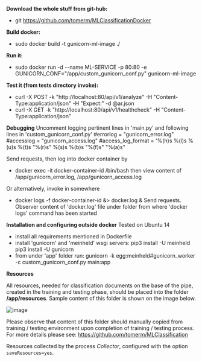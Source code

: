 **Download the whole stuff from git-hub:**
- git https://github.com/tomerm/MLClassificationDocker

**Build docker:**
- sudo docker build -t gunicorn-ml-image  ./

**Run it:**
- sudo docker run -d --name ML-SERVICE -p 80:80 -e GUNICORN_CONF="/app/custom_gunicorn_conf.py" gunicorn-ml-image

**Test it (from tests directory invoke):**

- curl -X POST -k "http://localhost:80/api/v1/analyze" -H "Content-Type:application/json"  -H "Expect:" -d @ar.json
- curl -X GET -k "http://localhost:80/api/v1/healthcheck" -H "Content-Type:application/json"

**Debugging**
Uncomment logging pertinent lines in 'main.py' and following lines in 'custom_gunicorn_conf.py'
#errorlog = "gunicorn_error.log"
#accesslog = "gunicorn_access.log"
#access_log_format = '%(h)s %(l)s %(u)s %(t)s "%(r)s" %(s)s %(b)s "%(f)s" "%(a)s"

Send requests, then log into docker container by
- docker exec -it docker-container-id /bin/bash
then view content of /app/gunicorn_error.log, /app/gunicorn_access.log

Or alternatively, invoke in somewhere
- docker logs -f docker-container-id &> docker.log &
Send requests.
Observer content of 'docker.log' file under folder from where 'docker logs' command has been started

**Installation and configuring outside docker**
Tested on Ubuntu 14
- install all requirements mentioned in Dockerfile
- install 'gunicorn' and 'meinheld' wsgi servers:
pip3 install -U meinheld
pip3 install -U gunicorn
- from under 'app' folder run:
gunicorn -k egg:meinheld#gunicorn_worker -c custom_gunicorn_conf.py main:app

**Resources**

All resources, needed for classification documents on the base of the pipe, created in the training and testing phase,
should be placed into the folder **/app/resources**. Sample content of this folder is shown on the image below.

![image](https://user-images.githubusercontent.com/5329257/55479242-5406f980-5626-11e9-9df2-752dce940e94.png)

 Please observe that content of this folder should manually copied from training / testing environment upon completion of training / testing process. For more details please see: https://github.com/tomerm/MLClassification

Resources collected by the process _Collector_, configured with the option `saveResources=yes`.
